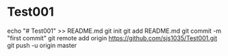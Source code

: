 # Test001
echo "# Test001" >> README.md
git init
git add README.md
git commit -m "first commit"
git remote add origin https://github.com/sjs1035/Test001.git
git push -u origin master
